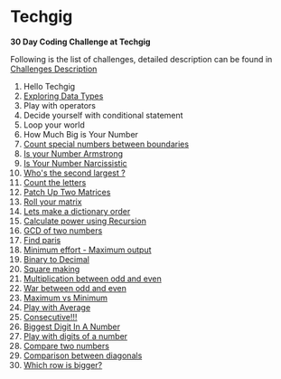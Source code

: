 # Techgig
__30 Day Coding Challenge at Techgig__

Following is the list of challenges, detailed description can be found in [Challenges Description](https://github.com/saikumarm4/Techgig/blob/master/Challenges%20Description.md)

1. Hello Techgig
2. [Exploring Data Types](https://github.com/saikumarm4/Techgig/blob/master/techgig/Day2_DataTypes.java)
3. Play with operators
4. Decide yourself with conditional statement
5. Loop your world
6. How Much Big is Your Number
7. [Count special numbers between boundaries](https://github.com/saikumarm4/Techgig/blob/master/techgig/Day7_PrimeNumbersBetweenRange.java)
8. [Is your Number Armstrong](https://github.com/saikumarm4/Techgig/blob/master/techgig/Day8_Armstrong.java)
9. [Is Your Number Narcissistic](https://github.com/saikumarm4/Techgig/blob/master/techgig/Day9_Narcissistic.java)
10. [Who's the second largest ?](https://github.com/saikumarm4/Techgig/blob/master/techgig/Day10_SecondLargestElement.java)
11. [Count the letters](https://github.com/saikumarm4/Techgig/blob/master/techgig/Day11_CountUpperAndLowerCaseLetters.java) 
12. [Patch Up Two Matrices](https://github.com/saikumarm4/Techgig/blob/master/techgig/Day12_AddTwoMatrices.java)
13. [Roll your matrix](https://github.com/saikumarm4/Techgig/blob/master/techgig/Day13_TransposeOfMatrix.java)
14. [Lets make a dictionary order](https://github.com/saikumarm4/Techgig/blob/master/techgig/Day14_LexicographicallySort.java) 
15. [Calculate power using Recursion](https://github.com/saikumarm4/Techgig/blob/master/techgig/Day15_PowerUsingRecursion.java)
16. [GCD of two numbers](https://github.com/saikumarm4/Techgig/blob/master/techgig/Day16_GCD.java)
17. [Find paris](https://github.com/saikumarm4/Techgig/blob/master/techgig/Day17_FindPairs.java)
18. [Minimum effort - Maximum output](https://github.com/saikumarm4/Techgig/blob/master/techgig/Day18_MinEffortMaxOutput.java)
19. [Binary to Decimal](https://github.com/saikumarm4/Techgig/blob/master/techgig/Day19_BinaryToDecimal.java)
20. [Square making](https://github.com/saikumarm4/Techgig/blob/master/techgig/Day20_PrintPattern.java)
21. [Multiplication between odd and even](https://github.com/saikumarm4/Techgig/blob/master/techgig/Day21_MultiplicationBetweenOddEven.java)
22. [War between odd and even](https://github.com/saikumarm4/Techgig/blob/master/techgig/Day22_OddEven.java)
23. [Maximum vs Minimum](https://github.com/saikumarm4/Techgig/blob/master/techgig/Day23_MaxMin.java)
24. [Play with Average](https://github.com/saikumarm4/Techgig/blob/master/techgig/Day24_PlayWithAvg.java)
25. [Consecutive!!!](https://github.com/saikumarm4/Techgig/blob/master/techgig/Day25_Consecutive.java)
26. [Biggest Digit In A Number](https://github.com/saikumarm4/Techgig/blob/master/techgig/Day26_BiggestDigit.java)
27. [Play with digits of a number](https://github.com/saikumarm4/Techgig/blob/master/techgig/Day27_DiffOfSumAndEven.java)
28. [Compare two numbers](https://github.com/saikumarm4/Techgig/blob/master/techgig/Day28_CompareTwoNumbers.java)
29. [Comparison between diagonals](https://github.com/saikumarm4/Techgig/blob/master/techgig/Day29_ComparisonBetweenDiagonals.java)
30. [Which row is bigger?](https://github.com/saikumarm4/Techgig/blob/master/techgig/Day30_BiggerRow.java)
    

